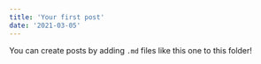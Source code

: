 ```yaml
---
title: 'Your first post'
date: '2021-03-05'
---
```


You can create posts by adding `.md` files like this one to this folder!
